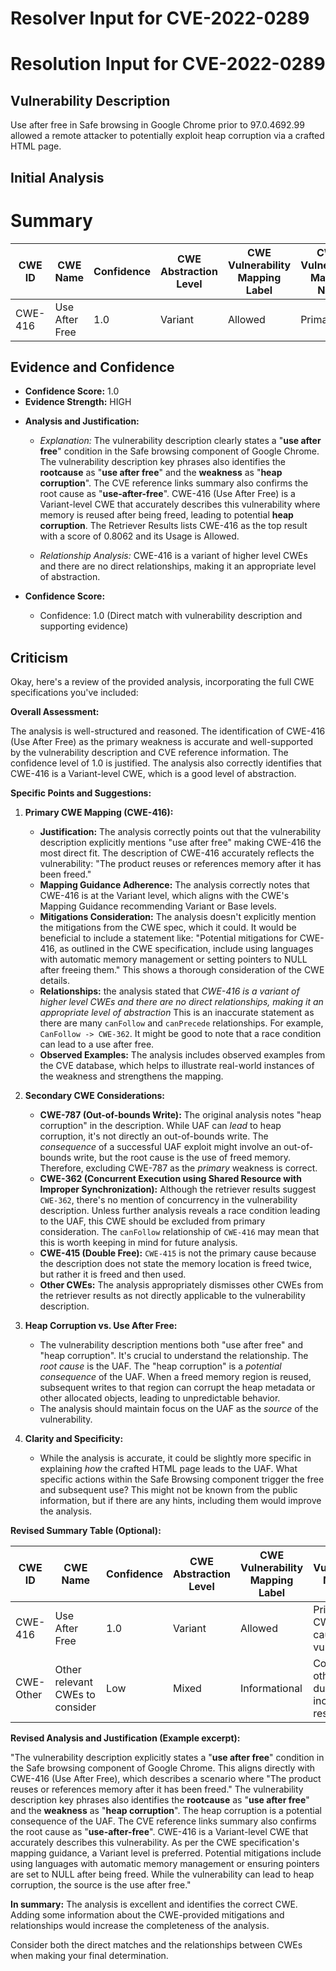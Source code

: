 # Resolver Input for CVE-2022-0289

# Resolution Input for CVE-2022-0289

## Vulnerability Description
Use after free in Safe browsing in Google Chrome prior to 97.0.4692.99 allowed a remote attacker to potentially exploit heap corruption via a crafted HTML page.

## Initial Analysis
# Summary
| CWE ID | CWE Name | Confidence | CWE Abstraction Level | CWE Vulnerability Mapping Label | CWE-Vulnerability Mapping Notes |
|---|---|---|---|---|---|
| CWE-416 | Use After Free | 1.0 | Variant | Allowed | Primary CWE |

## Evidence and Confidence

*   **Confidence Score:** 1.0
*   **Evidence Strength:** HIGH

- **Analysis and Justification:**
  - *Explanation:* The vulnerability description clearly states a "**use after free**" condition in the Safe browsing component of Google Chrome. The vulnerability description key phrases also identifies the **rootcause** as "**use after free**" and the **weakness** as "**heap corruption**". The CVE reference links summary also confirms the root cause as "**use-after-free**". CWE-416 (Use After Free) is a Variant-level CWE that accurately describes this vulnerability where memory is reused after being freed, leading to potential **heap corruption**. The Retriever Results lists CWE-416 as the top result with a score of 0.8062 and its Usage is Allowed.
  
  - *Relationship Analysis:* CWE-416 is a variant of higher level CWEs and there are no direct relationships, making it an appropriate level of abstraction.

- **Confidence Score:**
  - Confidence: 1.0 (Direct match with vulnerability description and supporting evidence)

## Criticism
Okay, here's a review of the provided analysis, incorporating the full CWE specifications you've included:

**Overall Assessment:**

The analysis is well-structured and reasoned. The identification of CWE-416 (Use After Free) as the primary weakness is accurate and well-supported by the vulnerability description and CVE reference information. The confidence level of 1.0 is justified. The analysis also correctly identifies that CWE-416 is a Variant-level CWE, which is a good level of abstraction.

**Specific Points and Suggestions:**

1.  **Primary CWE Mapping (CWE-416):**

    *   **Justification:** The analysis correctly points out that the vulnerability description explicitly mentions "use after free" making CWE-416 the most direct fit. The description of CWE-416 accurately reflects the vulnerability: "The product reuses or references memory after it has been freed."
    *   **Mapping Guidance Adherence:** The analysis correctly notes that CWE-416 is at the Variant level, which aligns with the CWE's Mapping Guidance recommending Variant or Base levels.
    *   **Mitigations Consideration:** The analysis doesn't explicitly mention the mitigations from the CWE spec, which it could. It would be beneficial to include a statement like: "Potential mitigations for CWE-416, as outlined in the CWE specification, include using languages with automatic memory management or setting pointers to NULL after freeing them." This shows a thorough consideration of the CWE details.
    *   **Relationships:** the analysis stated that *CWE-416 is a variant of higher level CWEs and there are no direct relationships, making it an appropriate level of abstraction* This is an inaccurate statement as there are many `canFollow` and `canPrecede` relationships. For example, `CanFollow -> CWE-362`. It might be good to note that a race condition can lead to a use after free.
    *   **Observed Examples:** The analysis includes observed examples from the CVE database, which helps to illustrate real-world instances of the weakness and strengthens the mapping.

2.  **Secondary CWE Considerations:**

    *   **CWE-787 (Out-of-bounds Write):** The original analysis notes "heap corruption" in the description. While UAF can *lead* to heap corruption, it's not directly an out-of-bounds write. The *consequence* of a successful UAF exploit might involve an out-of-bounds write, but the root cause is the use of freed memory. Therefore, excluding CWE-787 as the *primary* weakness is correct.
    *   **CWE-362 (Concurrent Execution using Shared Resource with Improper Synchronization):** Although the retriever results suggest `CWE-362`, there's no mention of concurrency in the vulnerability description. Unless further analysis reveals a race condition leading to the UAF, this CWE should be excluded from primary consideration. The `canFollow` relationship of `CWE-416` may mean that this is worth keeping in mind for future analysis.
    *   **CWE-415 (Double Free):** `CWE-415` is not the primary cause because the description does not state the memory location is freed twice, but rather it is freed and then used.
    *   **Other CWEs:** The analysis appropriately dismisses other CWEs from the retriever results as not directly applicable to the vulnerability description.

3.  **Heap Corruption vs. Use After Free:**

    *   The vulnerability description mentions both "use after free" and "heap corruption". It's crucial to understand the relationship. The *root cause* is the UAF. The "heap corruption" is a *potential consequence* of the UAF. When a freed memory region is reused, subsequent writes to that region can corrupt the heap metadata or other allocated objects, leading to unpredictable behavior.
    *   The analysis should maintain focus on the UAF as the *source* of the vulnerability.

4.  **Clarity and Specificity:**

    *   While the analysis is accurate, it could be slightly more specific in explaining *how* the crafted HTML page leads to the UAF.  What specific actions within the Safe Browsing component trigger the free and subsequent use?  This might not be known from the public information, but if there are any hints, including them would improve the analysis.

**Revised Summary Table (Optional):**

| CWE ID | CWE Name | Confidence | CWE Abstraction Level | CWE Vulnerability Mapping Label | CWE-Vulnerability Mapping Notes |
|---|---|---|---|---|---|
| CWE-416 | Use After Free | 1.0 | Variant | Allowed | Primary CWE. Root cause vulnerability. |
| CWE-Other| Other relevant CWEs to consider | Low | Mixed | Informational | Consider other CWEs during incident response. |

**Revised Analysis and Justification (Example excerpt):**

"The vulnerability description explicitly states a "**use after free**" condition in the Safe browsing component of Google Chrome. This aligns directly with CWE-416 (Use After Free), which describes a scenario where "The product reuses or references memory after it has been freed." The vulnerability description key phrases also identifies the **rootcause** as "**use after free**" and the **weakness** as "**heap corruption**". The heap corruption is a potential consequence of the UAF. The CVE reference links summary also confirms the root cause as "**use-after-free**". CWE-416 is a Variant-level CWE that accurately describes this vulnerability. As per the CWE specification's mapping guidance, a Variant level is preferred. Potential mitigations include using languages with automatic memory management or ensuring pointers are set to NULL after being freed. While the vulnerability can lead to heap corruption, the source is the use after free."

**In summary:** The analysis is excellent and identifies the correct CWE. Adding some information about the CWE-provided mitigations and relationships would increase the completeness of the analysis.

Consider both the direct matches and the relationships between CWEs
when making your final determination.
        